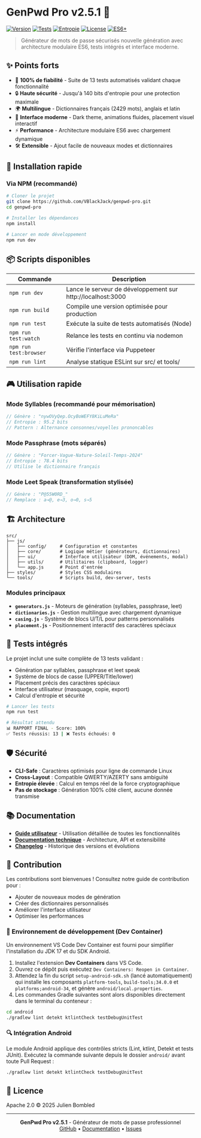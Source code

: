 # GenPwd Pro v2.5.1 🔐

[![Version](https://img.shields.io/badge/version-2.5.1-blue.svg)](https://github.com/VBlackJack/genpwd-pro)
[![Tests](https://img.shields.io/badge/tests-13%2F13%20passing-success.svg)](./tools/run_tests.js)
[![Entropie](https://img.shields.io/badge/entropy-up%20to%20140%20bits-purple.svg)](./docs/TECHNICAL.md)
[![License](https://img.shields.io/badge/license-Apache%202.0-blue.svg)](./LICENSE)
[![ES6+](https://img.shields.io/badge/ES6+-modern-orange.svg)](https://www.ecma-international.org/ecma-262/)

> Générateur de mots de passe sécurisés nouvelle génération avec architecture modulaire ES6, tests intégrés et interface moderne.

## ✨ Points forts

- 🎯 **100% de fiabilité** - Suite de 13 tests automatisés validant chaque fonctionnalité
- 🔒 **Haute sécurité** - Jusqu'à 140 bits d'entropie pour une protection maximale
- 🌍 **Multilingue** - Dictionnaires français (2429 mots), anglais et latin
- 🎨 **Interface moderne** - Dark theme, animations fluides, placement visuel interactif
- ⚡ **Performance** - Architecture modulaire ES6 avec chargement dynamique
- 🛠️ **Extensible** - Ajout facile de nouveaux modes et dictionnaires

## 🚀 Installation rapide

### Via NPM (recommandé)
```bash
# Cloner le projet
git clone https://github.com/VBlackJack/genpwd-pro.git
cd genpwd-pro

# Installer les dépendances
npm install

# Lancer en mode développement
npm run dev
```

## 📦 Scripts disponibles

| Commande | Description |
|----------|-------------|
| `npm run dev` | Lance le serveur de développement sur http://localhost:3000 |
| `npm run build` | Compile une version optimisée pour production |
| `npm run test` | Exécute la suite de tests automatisés (Node) |
| `npm run test:watch` | Relance les tests en continu via nodemon |
| `npm run test:browser` | Vérifie l'interface via Puppeteer |
| `npm run lint` | Analyse statique ESLint sur src/ et tools/ |

## 🎮 Utilisation rapide

### Mode Syllables (recommandé pour mémorisation)
```javascript
// Génère : "nywOVyQep.OcyBoWEFY8KiLuMeRa"
// Entropie : 95.2 bits
// Pattern : Alternance consonnes/voyelles prononcables
```

### Mode Passphrase (mots séparés)
```javascript
// Génère : "Forcer-Vague-Nature-Soleil-Temps-2024"
// Entropie : 78.4 bits
// Utilise le dictionnaire français
```

### Mode Leet Speak (transformation stylisée)
```javascript
// Génère : "P@55W0RD_"
// Remplace : a→@, e→3, o→0, s→5
```

## 🏗️ Architecture

```
src/
├── js/
│   ├── config/     # Configuration et constantes
│   ├── core/       # Logique métier (générateurs, dictionnaires)
│   ├── ui/         # Interface utilisateur (DOM, événements, modal)
│   ├── utils/      # Utilitaires (clipboard, logger)
│   └── app.js      # Point d'entrée
├── styles/         # Styles CSS modulaires
└── tools/          # Scripts build, dev-server, tests
```

### Modules principaux

- **`generators.js`** - Moteurs de génération (syllables, passphrase, leet)
- **`dictionaries.js`** - Gestion multilingue avec chargement dynamique
- **`casing.js`** - Système de blocs U/T/L pour patterns personnalisés
- **`placement.js`** - Positionnement interactif des caractères spéciaux

## 🔬 Tests intégrés

Le projet inclut une suite complète de 13 tests validant :
- Génération par syllables, passphrase et leet speak
- Système de blocs de casse (UPPER/Title/lower)
- Placement précis des caractères spéciaux
- Interface utilisateur (masquage, copie, export)
- Calcul d'entropie et sécurité

```bash
# Lancer les tests
npm run test

# Résultat attendu
📊 RAPPORT FINAL - Score: 100%
✅ Tests réussis: 13 | ❌ Tests échoués: 0
```

## 🛡️ Sécurité

- **CLI-Safe** : Caractères optimisés pour ligne de commande Linux
- **Cross-Layout** : Compatible QWERTY/AZERTY sans ambiguïté
- **Entropie élevée** : Calcul en temps réel de la force cryptographique
- **Pas de stockage** : Génération 100% côté client, aucune donnée transmise

## 📚 Documentation

- [**Guide utilisateur**](./docs/USER-GUIDE.md) - Utilisation détaillée de toutes les fonctionnalités
- [**Documentation technique**](./docs/TECHNICAL.md) - Architecture, API et extensibilité
- [**Changelog**](./CHANGELOG.md) - Historique des versions et évolutions

## 🤝 Contribution

Les contributions sont bienvenues ! Consultez notre guide de contribution pour :
- Ajouter de nouveaux modes de génération
- Créer des dictionnaires personnalisés
- Améliorer l'interface utilisateur
- Optimiser les performances

### 🐳 Environnement de développement (Dev Container)

Un environnement VS Code Dev Container est fourni pour simplifier l'installation du JDK 17 et du SDK Android.

1. Installez l'extension **Dev Containers** dans VS Code.
2. Ouvrez ce dépôt puis exécutez `Dev Containers: Reopen in Container`.
3. Attendez la fin du script `setup-android-sdk.sh` (lancé automatiquement) qui installe les composants `platform-tools`, `build-tools;34.0.0` et `platforms;android-34`, et génère `android/local.properties`.
4. Les commandes Gradle suivantes sont alors disponibles directement dans le terminal du conteneur :

```bash
cd android
./gradlew lint detekt ktlintCheck testDebugUnitTest
```

### 🔍 Intégration Android

Le module Android applique des contrôles stricts (Lint, ktlint, Detekt et tests JUnit). Exécutez la commande suivante depuis le dossier `android/` avant toute Pull Request :

```bash
./gradlew lint detekt ktlintCheck testDebugUnitTest
```

## 📄 Licence

Apache 2.0 © 2025 Julien Bombled

---

<div align="center">
  <b>GenPwd Pro v2.5.1</b> - Générateur de mots de passe professionnel<br>
  <a href="https://github.com/VBlackJack/genpwd-pro">GitHub</a> •
  <a href="./docs/USER-GUIDE.md">Documentation</a> •
  <a href="https://github.com/VBlackJack/genpwd-pro/issues">Issues</a>
</div>
